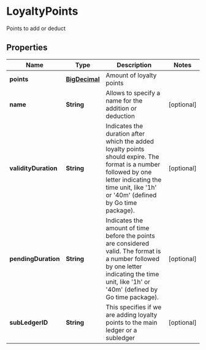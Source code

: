

# LoyaltyPoints

Points to add or deduct
## Properties

Name | Type | Description | Notes
------------ | ------------- | ------------- | -------------
**points** | [**BigDecimal**](BigDecimal.md) | Amount of loyalty points | 
**name** | **String** | Allows to specify a name for the addition or deduction |  [optional]
**validityDuration** | **String** | Indicates the duration after which the added loyalty points should expire. The format is a number followed by one letter indicating the time unit, like &#39;1h&#39; or &#39;40m&#39; (defined by Go time package). |  [optional]
**pendingDuration** | **String** | Indicates the amount of time before the points are considered valid. The format is a number followed by one letter indicating the time unit, like &#39;1h&#39; or &#39;40m&#39; (defined by Go time package). |  [optional]
**subLedgerID** | **String** | This specifies if we are adding loyalty points to the main ledger or a subledger |  [optional]



